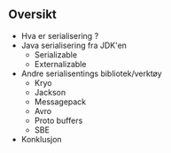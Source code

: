 ## Oversikt
* Hva er serialisering ?
* Java serialisering fra JDK'en
    * Serializable
    * Externalizable
* Andre serialisentings bibliotek/verktøy
    * Kryo
    * Jackson
    * Messagepack
    * Avro
    * Proto buffers
    * SBE
* Konklusjon
